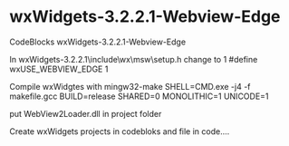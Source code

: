 # wxWidgets-3.2.2.1-Webview-Edge
CodeBlocks wxWidgets-3.2.2.1-Webview-Edge

In wxWidgets-3.2.2.1\include\wx\msw\setup.h
change to 1
#define wxUSE_WEBVIEW_EDGE 1

Compile wxWidgtes with mingw32-make SHELL=CMD.exe -j4 -f makefile.gcc BUILD=release SHARED=0 MONOLITHIC=1 UNICODE=1

put WebView2Loader.dll in project folder

Create wxWidgets projects in codebloks and file in code....
